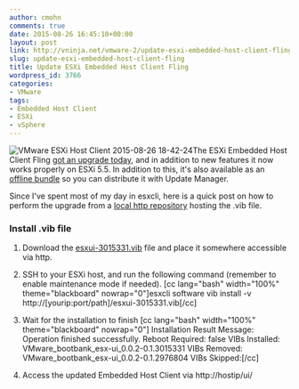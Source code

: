 ```yaml
---
author: cmohn
comments: true
date: 2015-08-26 16:45:10+00:00
layout: post
link: http://vninja.net/vmware-2/update-esxi-embedded-host-client-fling/
slug: update-esxi-embedded-host-client-fling
title: Update ESXi Embedded Host Client Fling
wordpress_id: 3766
categories:
- VMware
tags:
- Embedded Host Client
- ESXi
- vSphere
---
```


![VMware ESXi Host Client 2015-08-26 18-42-24](http://vninja.net/wordpress/wp-content/uploads/2015/08/VMware-ESXi-Host-Client-2015-08-26-18-42-24-300x164.png)The ESXi Embedded Host Client Fling [got an upgrade today](http://www.virtuallyghetto.com/2015/08/esxi-embedded-host-client-fling-updated-to-v2.html), and in addition to new features it now works properly on ESXi 5.5. In addition to this, it's also available as an [offline bundle](http://download3.vmware.com/software/vmw-tools/esxui/esxui-offline-bundle-3015331.zip) so you can distribute it with Update Manager.

Since I've spent most of my day in esxcli, here is a quick post on how to perform the upgrade from a [local http repository](http://vninja.net/vmware-2/esxi5-5-to-6-0-upgrade-from-local-http-daemon/) hosting the .vib file.



### Install .vib file






    
  1. Download the [esxui-3015331.vib](https://labs.vmware.com/flings/esxi-embedded-host-client) file and place it somewhere accessible via http.

    
  2. SSH to your ESXi host, and run the following command (remember to enable maintenance mode if needed). [cc lang="bash" width="100%" theme="blackboard" nowrap="0"]esxcli software vib install -v http://[yourip:port/path]/esxui-3015331.vib[/cc]

    
  3. Wait for the installation to finish
[cc lang="bash" width="100%" theme="blackboard" nowrap="0"]
Installation Result
Message: Operation finished successfully.
Reboot Required: false
VIBs Installed: VMware_bootbank_esx-ui_0.0.2-0.1.3015331
VIBs Removed: VMware_bootbank_esx-ui_0.0.2-0.1.2976804
VIBs Skipped:[/cc]

    
  4. Access the updated Embedded Host Client via http://hostip/ui/




